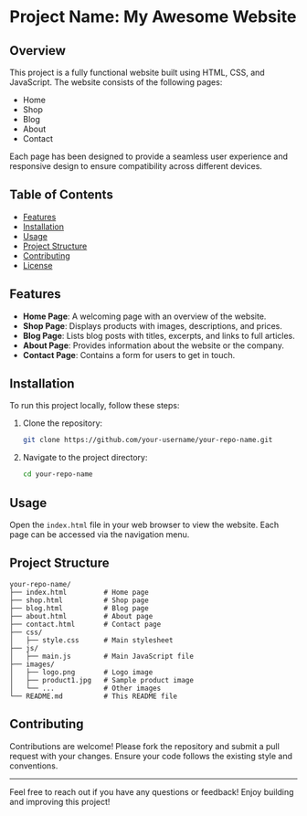 # Project Name: My Awesome Website

## Overview
This project is a fully functional website built using HTML, CSS, and JavaScript. The website consists of the following pages:
- Home
- Shop
- Blog
- About
- Contact

Each page has been designed to provide a seamless user experience and responsive design to ensure compatibility across different devices.

## Table of Contents

- [Features](#features)
- [Installation](#installation)
- [Usage](#usage)
- [Project Structure](#project-structure)
- [Contributing](#contributing)
- [License](#license)


## Features
- **Home Page**: A welcoming page with an overview of the website.
- **Shop Page**: Displays products with images, descriptions, and prices.
- **Blog Page**: Lists blog posts with titles, excerpts, and links to full articles.
- **About Page**: Provides information about the website or the company.
- **Contact Page**: Contains a form for users to get in touch.

## Installation
To run this project locally, follow these steps:

1. Clone the repository:
   ```bash
   git clone https://github.com/your-username/your-repo-name.git
   ```

2. Navigate to the project directory:
   ```bash
   cd your-repo-name
   ```

## Usage
Open the `index.html` file in your web browser to view the website. Each page can be accessed via the navigation menu.

## Project Structure
```
your-repo-name/
├── index.html         # Home page
├── shop.html          # Shop page
├── blog.html          # Blog page
├── about.html         # About page
├── contact.html       # Contact page
├── css/
│   ├── style.css      # Main stylesheet
├── js/
│   ├── main.js        # Main JavaScript file
├── images/
│   ├── logo.png       # Logo image
│   ├── product1.jpg   # Sample product image
│   └── ...            # Other images
└── README.md          # This README file
```

## Contributing
Contributions are welcome! Please fork the repository and submit a pull request with your changes. Ensure your code follows the existing style and conventions.


---

Feel free to reach out if you have any questions or feedback! Enjoy building and improving this project!
